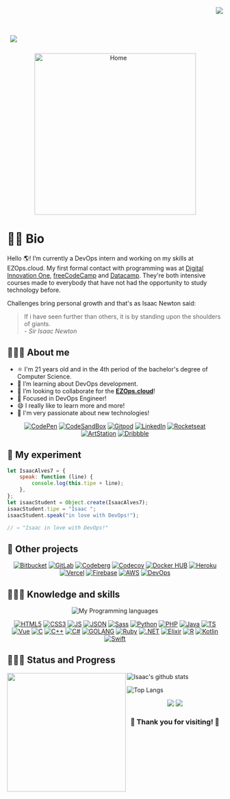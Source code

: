 <div align='right'>
  <a href="#"><img src="https://visitor-badge.glitch.me/badge?page_id=isaacalves7.visitor-badge"/></a>
</div>

<h1> &nbsp;<img src= "https://readme-typing-svg.herokuapp.com?color=0094F5&lines=Hello+Devs!++Welcome+to+my+Lab!;My+name+is+Isaac+Alves+Pinheiro...;But+you+can+call+me+IsaacAlves7;Always+creating+something+new+...;Think+different!;Write+once,+run+anywhere!;Drink+coffee+☕;Use+mask+😷;%7C"/> </h1>
    
<div align="center"><a href="https://github.com/IsaacAlves7"><img src="https://user-images.githubusercontent.com/61624336/116183082-a7f44780-a6f3-11eb-9365-2118e0f5b29b.png" height="377" title="Home"/></a></div>

# 👦🏾 Bio

Hello 🌎! I’m currently a DevOps intern and working on my skills at EZOps.cloud. My first formal contact with programming was at <a href="https://web.digitalinnovation.one/users/isaac_alves0720?tab=achievements">Digital Innovation One</a>, <a href="https://www.freecodecamp.org/isaac7">freeCodeCamp</a> and <a href="https://www.datacamp.com/">Datacamp</a>. They're both intensive courses made to everybody that have not had the opportunity to study technology before.

Challenges bring personal growth and that's as Isaac Newton said:

<blockquote>
  If i have seen further than others, it is by standing upon the shoulders of giants.<br \>
  - <i>Sir Isaac Newton</i>
</blockquote>

## 👨🏾‍🔬 About me

 - ⚛️ I'm 21 years old and in the 4th period of the bachelor's degree of Computer Science.
 - 🌱 I’m learning about DevOps development.
 - 👯 I’m looking to collaborate for the <a href="https://www.ezops.com/"><b>EZOps.cloud</b></a>!
 - 🎯 Focused in DevOps Engineer!
 - 😄 I really like to learn more and more!
 - 💜 I'm very passionate about new technologies!
 
<div align="center">
  
  [![CodePen](https://img.shields.io/badge/-CodePen-fff?style=for-the-badge&logo=CodePen&logoColor=000)](https://codepen.io/isaacalves7/)
 [![CodeSandBox](https://img.shields.io/badge/-CodeSandBox-fff?style=for-the-badge&logo=CodeSandBox&logoColor=000)](https://codesandbox.io/u/IsaacAlves7)
 [![Gitpod](https://img.shields.io/badge/-Gitpod-fff?style=for-the-badge&logo=Gitpod&logoColor=FFAE33)](https://codesandbox.io/u/IsaacAlves7)
[![LinkedIn](https://img.shields.io/badge/-LinkedIn-ffffff?style=for-the-badge&logo=LinkedIn&logoColor=blue)](https://www.linkedin.com/in/isaac-alves-pinheiro-012324198/)
[![Rocketseat](https://img.shields.io/badge/-Rocketseat-ffffff?style=for-the-badge&logo=American-Airlines&logoColor=9266CC)](https://app.rocketseat.com.br/me/isaac-alves-pinheiro-1589164166)
[![ArtStation](https://img.shields.io/badge/-ArtStation-ffffff?style=for-the-badge&logo=ArtStation&logoColor=13AFF0)](https://www.artstation.com/isaacalves7)
[![Dribbble](https://img.shields.io/badge/-Dribbble-ffffff?style=for-the-badge&logo=Dribbble&logoColor=EA4C89)](https://www.artstation.com/isaacalves7)

 </div>

## 🥽 My experiment
```javascript
let IsaacAlves7 = {
    speak: function (line) {
        console.log(this.tipe + line);
    },
};
let isaacStudent = Object.create(IsaacAlves7);
isaacStudent.tipe = "Isaac ";
isaacStudent.speak("in love with DevOps!");

// → "Isaac in love with DevOps!"
```
 ## 🥼 Other projects
 
<div align="center">
 
[![Bitbucket](https://img.shields.io/badge/-Bitbucket-f9f9f9?style=flat&logo=Bitbucket&logoColor=0052CC)](https://bitbucket.org/isaacalves7/)
[![GitLab](https://img.shields.io/badge/-GitLab-f9f9f9?style=flat&logo=GitLab&logoColor=FCA121)](https://gitlab.com/IsaacAlves7)
[![Codeberg](https://img.shields.io/badge/-Codeberg-f9f6f6?style=flat&logo=Codeberg&logoColor=2185D0)](https://codeberg.org/IsaacAlves7)
[![Codecov](https://img.shields.io/badge/-Codecov-f9f9f9?style=flat&logo=Codecov&logoColor=F01F7A)](https://codecov.io/gh/IsaacAlves7)
[![Docker HUB](https://img.shields.io/badge/-Docker_Hub-ffffff?style=flat&logo=Docker&logoColor=2496ED)](https://hub.docker.com/u/isaacalves7)
[![Heroku](https://img.shields.io/badge/-NPM-f9f9f9?style=flat&logo=NPM&logoColor=red)](https://npmjs.com/)
[![Vercel](https://img.shields.io/badge/-Vercel-ffffff?style=flat&logo=Vercel&logoColor=000000)](https://vercel.com/isaacalves7)
[![Firebase](https://img.shields.io/badge/-Firebase-f9f9f9?style=flat&logo=Firebase&logoColor=FFCA28)](https://firebase.google.com/?hl=pt-br)
[![AWS](https://img.shields.io/badge/-Amazon_Web_Services-f9f9f9?style=flat&logo=Amazon-AWS&logoColor=FF9900)]()
[![DevOps](https://img.shields.io/badge/-DevOps-f9f9f9?style=flat&logo=CloudBees&logoColor=7B00FF)](https://github.com/IsaacAlves7/devops-engineer)

 </div>
 
 
## 👨🏾‍💻 Knowledge and skills

 <div align="center">
   
  ![My Programming languages](https://github-readme-stats-eight-theta.vercel.app/api/top-langs/?username=IsaacAlves7&layout=compact&langs_count=8&theme=#000)
   
 [![HTML5](https://img.shields.io/badge/-HTML5-E34F26?style=for-the-badge&logo=HTML5&logoColor=FFFFFF)](https://github.com/IsaacAlves7?tab=repositories&q=html5&type=&language=&sort=)
 [![CSS3](https://img.shields.io/badge/-CSS3-6441A4?style=for-the-badge&logo=CSS3&logoColor=FFFFFF)](https://www.linkedin.com/in/isaac-alves-pinheiro-012324198/)
 [![JS](https://img.shields.io/badge/-JavaScript-000000?style=for-the-badge&logo=JavaScript&logoColor=F7DF1E)](https://github.com/IsaacAlves7?tab=repositories&q=javascript&type=&language=&sort=)
 [![JSON](https://img.shields.io/badge/-{JSON}_/_<XML>_/_::YAML::-cccccc?style=for-the-badge&logo=JSON&logoColor=fff)](https://www.linkedin.com/in/isaac-alves-pinheiro-012324198/)
 [![Sass](https://img.shields.io/badge/-Sass-CC6699?style=for-the-badge&logo=Sass&logoColor=ffffff)](https://sass-lang.com/)
 [![Python](https://img.shields.io/badge/-Python-3776AB?style=for-the-badge&logo=Python&logoColor=ffffff)](https://www.linkedin.com/in/isaac-alves-pinheiro-012324198/)
 [![PHP](https://img.shields.io/badge/-PHP-777BB4?style=for-the-badge&logo=PHP&logoColor=ffffff)](https://www.php.net/)
 [![Java](https://img.shields.io/badge/-Java-985e15?style=for-the-badge&logo=Java&logoColor=ffffff)](https://www.linkedin.com/in/isaac-alves-pinheiro-012324198/)
 [![TS](https://img.shields.io/badge/-TypeScript-3178C6?style=for-the-badge&logo=TypeScript&logoColor=ffffff)](https://www.linkedin.com/in/isaac-alves-pinheiro-012324198/)
 [![Vue](https://img.shields.io/badge/-Vue.js-4FC08D?style=for-the-badge&logo=Vue.js&logoColor=ffffff)](https://www.linkedin.com/in/isaac-alves-pinheiro-012324198/)
 [![C](https://img.shields.io/badge/-C-212121?style=for-the-badge&logo=C&logoColor=fff)](https://www.linkedin.com/in/isaac-alves-pinheiro-012324198/)
 [![C++](https://img.shields.io/badge/-C++-F01F7A?style=for-the-badge&logo=CPlusPlus&logoColor=ffffff)](https://www.linkedin.com/in/isaac-alves-pinheiro-012324198/)
 [![C#](https://img.shields.io/badge/-CSharp-239120?style=for-the-badge&logo=C-Sharp&logoColor=fff)](https://www.linkedin.com/in/isaac-alves-pinheiro-012324198/)
 [![GOLANG](https://img.shields.io/badge/-GO-00ADD8?style=for-the-badge&logo=GO&logoColor=fff)](https://www.linkedin.com/in/isaac-alves-pinheiro-012324198/)
 [![Ruby](https://img.shields.io/badge/-Ruby-941711?style=for-the-badge&logo=Ruby&logoColor=ffffff)](https://www.linkedin.com/in/isaac-alves-pinheiro-012324198/)
 [![.NET](https://img.shields.io/badge/-.NET-512BD4?style=for-the-badge&logo=.NET&logoColor=fff)](https://www.linkedin.com/in/isaac-alves-pinheiro-012324198/)
 [![Elixir](https://img.shields.io/badge/-Elixir-4B275F?style=for-the-badge&logo=Elixir&logoColor=fff)](https://elixir-lang.org/)
 [![R](https://img.shields.io/badge/-R-276DC3?style=for-the-badge&logo=R&logoColor=fff)](https://www.linkedin.com/in/isaac-alves-pinheiro-012324198/)
 [![Kotlin](https://img.shields.io/badge/-Kotlin-9999FF?style=for-the-badge&logo=Kotlin&logoColor=fff)](https://www.linkedin.com/in/isaac-alves-pinheiro-012324198/)
 [![Swift](https://img.shields.io/badge/-Swift-FA7343?style=for-the-badge&logo=Swift&logoColor=fff)](https://www.linkedin.com/in/isaac-alves-pinheiro-012324198/)
 
  </div>
   
  
## 👨🏾‍💼 Status and Progress
<a href="https://www.personsbook.com/"><img src="https://user-images.githubusercontent.com/61624336/115090011-0fd3b280-9eea-11eb-85ed-cd4ff8874740.png" align="left" height="277"></a>

<div align="justify">
  
![Isaac's github stats](https://github-readme-stats.vercel.app/api?username=IsaacAlves7&show_icons=true&hide_border=true)
  
![Top Langs](https://github-readme-stats.vercel.app/api/top-langs/?username=IsaacAlves7&layout=compact)

</div>

<div align="center">
  
  <a href="#"><img src="https://badges.pufler.dev/visits/IsaacAlves7/IsaacAlves7"></a>
  <a href="#"><img src="https://badges.pufler.dev/years/IsaacAlves7"></a>
  
</div>

<h3 align="center">🎉 Thank you for visiting! 🎉</h3>
